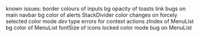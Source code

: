 known issues:
     border colours of inputs
     bg opacity of toasts
     link bugs on main navbar
     bg color of alerts
     StackDivider color changes on forcely selected color mode
     *dev* type errors for context actions
     zIndex of MenuList
     bg color of MenuList
     fontSize of icons
     locked color mode bug on MenuList